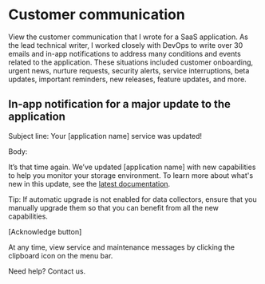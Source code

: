 # Customer communication

View the customer communication that I wrote for a SaaS application. As the lead technical writer, I worked closely with DevOps to write over 30 emails and in-app notifications to address many conditions and events related to the application. These situations included customer onboarding, urgent news, nurture requests, security alerts, service interruptions, beta updates, important reminders, new releases, feature updates, and more. 

## In-app notification for a major update to the application

Subject line: Your [application name] service was updated!

Body: 

It’s that time again. We’ve updated [application name] with new capabilities to help you monitor your storage environment. To learn more about what's new in this update, see the [latest documentation](https://www.ibm.com/docs/en/storage-insights?topic=whats-new). 

Tip: If automatic upgrade is not enabled for data collectors, ensure that you manually upgrade them so that you can benefit from all the new capabilities.

[Acknowledge button]

At any time, view service and maintenance messages by clicking the clipboard icon on the menu bar.

Need help? Contact us.